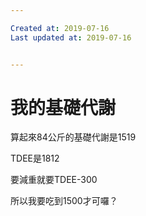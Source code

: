 ```yaml
---

Created at: 2019-07-16
Last updated at: 2019-07-16


---
```


# 我的基礎代謝


算起來84公斤的基礎代謝是1519

TDEE是1812

要減重就要TDEE-300

所以我要吃到1500才可囉？

